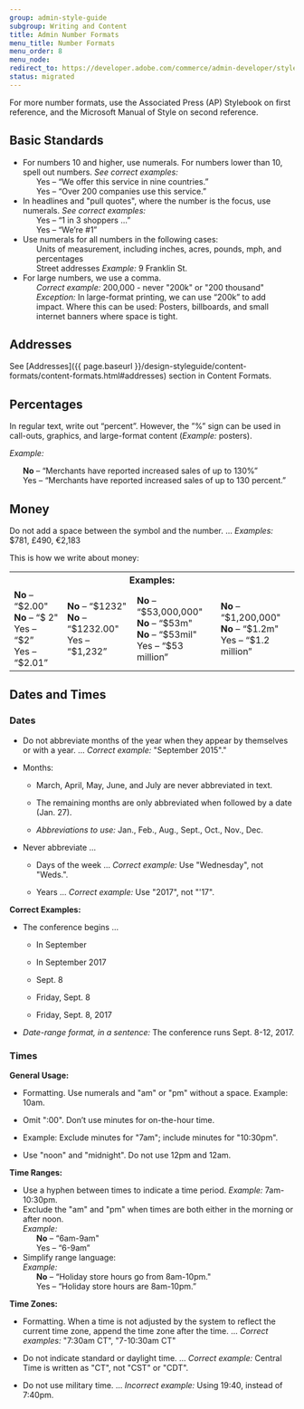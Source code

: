 ```yaml
---
group: admin-style-guide
subgroup: Writing and Content
title: Admin Number Formats
menu_title: Number Formats
menu_order: 8
menu_node:
redirect_to: https://developer.adobe.com/commerce/admin-developer/style-guide/content/number-formats/
status: migrated
---
```

For more number formats, use the Associated Press (AP) Stylebook on first reference, and the Microsoft Manual of Style on second reference.

## Basic Standards

<ul>
  <li>For numbers 10 and higher, use numerals. For numbers lower than 10, spell out numbers. <em>See correct examples:</em>
    <ul style="list-style-type:none">
      <li>Yes – “We offer this service in nine countries.”</li>
      <li>Yes – “Over 200 companies use this service.”</li>
    </ul>
  </li>
  <li>In headlines and "pull quotes", where the number is the focus, use numerals. <em>See correct examples:</em>
    <ul style="list-style-type:none">
      <li>Yes – “1 in 3 shoppers ...”</li>
      <li>Yes – “We’re #1”</li>
    </ul>
  </li>
  <li>Use numerals for all numbers in the following cases:
    <ul style="list-style-type:none">
      <li>Units of measurement, including inches, acres, pounds, mph, and percentages</li>
      <li>Street addresses <em>Example:</em> 9 Franklin St.</li>
    </ul>
  </li>
  <li>For large numbers, we use a comma.
    <ul style="list-style-type:none">
      <li><em>Correct example:</em> 200,000 - never "200k" or "200 thousand"</li>
      <li><em>Exception:</em> In large-format printing, we can use “200k” to add impact. Where this can be used: Posters, billboards, and small internet banners where space is tight.</li>
      </ul>
  </li>
</ul>

## Addresses

See [Addresses]({{ page.baseurl }}/design-styleguide/content-formats/content-formats.html#addresses) section in Content Formats.

## Percentages

In regular text, write out “percent”. However, the ”%” sign can be used in call-outs, graphics, and large-format content (*Example:* posters).

*Example:*

<ul style="list-style-type:none">
  <li><strong>No</strong> – “Merchants have reported increased sales of up to 130%”</li>
  <li>Yes – “Merchants have reported increased sales of up to 130 percent.”</li>
</ul>

## Money

Do not add a space between the symbol and the number. ... *Examples:* $781, £490, €2,183

This is how we write about money:

<table>
  <tbody>
    <tr>
      <th colspan="4">Examples:</th>
    </tr>
    <tr>
      <td><strong>No</strong> – “$2.00"<br />
      <strong>No</strong> – “$ 2"<br />
      Yes – “$2”<br />
      Yes – “$2.01”</td>
      <td><strong>No</strong> – “$1232"<br />
      <strong>No</strong> – “$1232.00"<br />
      Yes – “$1,232”</td>
      <td><strong>No</strong> – “$53,000,000"<br />
      <strong>No</strong> – “$53m"<br />
      <strong>No</strong> – “$53mil"<br />
      Yes – “$53 million”</td>
      <td><strong>No</strong> – “$1,200,000"<br />
      <strong>No</strong> – “$1.2m"<br />
      Yes – “$1.2 million”</td>
    </tr>
  </tbody>
</table>

## Dates and Times

### Dates

*  Do not abbreviate months of the year when they appear by themselves or with a year. ... *Correct example:* "September 2015"."

*  Months:

   *  March, April, May, June, and July are never abbreviated in text.

   *  The remaining months are only abbreviated when followed by a date (Jan. 27).

   *  *Abbreviations to use:* Jan., Feb., Aug., Sept., Oct., Nov., Dec.

*  Never abbreviate ...

   *  Days of the week ... *Correct example:* Use "Wednesday", not "Weds.".

   *  Years ... *Correct example:* Use "2017", not "'17".

**Correct Examples:**

*  The conference begins ...

   *  In September

   *  In September 2017

   *  Sept. 8

   *  Friday, Sept. 8

   *  Friday, Sept. 8, 2017

*  *Date-range format, in a sentence:* The conference runs Sept. 8-12, 2017.

### Times

**General Usage:**

*  Formatting. Use numerals and "am" or "pm" without a space. Example: 10am.

*  Omit ":00". Don’t use minutes for on-the-hour time.

*  Example: Exclude minutes for "7am"; include minutes for "10:30pm".

*  Use "noon" and "midnight". Do not use 12pm and 12am.

**Time Ranges:**

<ul>
  <li>Use a hyphen between times to indicate a time period. <em>Example:</em> 7am-10:30pm.</li>
  <li>Exclude the "am" and "pm" when times are both either in the morning or after noon.<br>
  <em>Example:</em>
    <ul style="list-style-type:none">
      <li><strong>No</strong> – “6am-9am"</li>
      <li>Yes – “6-9am”</li>
    </ul>
  </li>
  <li>Simplify range language:<br>
  <em>Example:</em>
    <ul style="list-style-type:none">
      <li><strong>No</strong> – “Holiday store hours go from 8am-10pm."</li>
      <li>Yes – “Holiday store hours are 8am-10pm.”</li>
    </ul>
  </li>
</ul>

**Time Zones:**

*  Formatting. When a time is not adjusted by the system to reflect the current time zone, append the time zone after the time. ... *Correct examples:* "7:30am CT", "7-10:30am CT"

*  Do not indicate standard or daylight time. ... *Correct example:* Central Time is written as "CT", not "CST" or "CDT".

*  Do not use military time. ... *Incorrect example:* Using 19:40, instead of 7:40pm.
